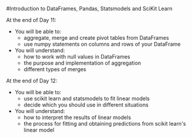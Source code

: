 #Introduction to DataFrames, Pandas, Statsmodels and SciKit Learn 

At the end of Day 11:

* You will be able to:
	* aggregate, merge and create pivot tables from DataFrames
	* use numpy statements on columns and rows of your DataFrame
* You will understand:
	* how to work with null values in DataFrames
	* the purpose and implementation of aggregation
	* different types of merges

At the end of Day 12:

* You will be able to:
	* use scikit learn and statsmodels to fit linear models
	* decide which you should use in different situations
* You will understand:
	* how to interpret the results of linear models
	* the process for fitting and obtaining predictions from 
	  scikit learn's linear model


